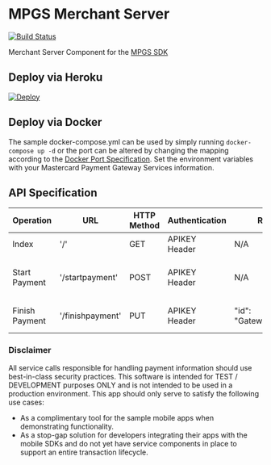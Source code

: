 # MPGS Merchant Server

[![Build Status](https://travis-ci.org/dangerous-tech/StreamDL.svg?branch=master)](https://travis-ci.org/dangerous-tech/StreamDL)

Merchant Server Component for the [MPGS SDK](https://test-gateway.mastercard.com/api/documentation/integrationGuidelines/mobileSDK/integrationModelMobileSDK.html?locale=en_US)

## Deploy via Heroku

[![Deploy](https://www.herokucdn.com/deploy/button.svg)](https://heroku.com/deploy)

## Deploy via Docker

The sample docker-compose.yml can be used by simply running `docker-compose up -d` or the port can be altered by changing the mapping according to the [Docker Port Specification](https://docs.docker.com/compose/compose-file/#ports). Set the environment variables with your Mastercard Payment Gateway Services information.

## API Specification

|Operation     |URL             |HTTP Method|Authentication|Request                 |Response                                                  |
|--------------|----------------|-----------|--------------|------------------------|----------------------------------------------------------|
|Index         |'/'             |GET        |APIKEY Header |N/A                     |N/A, Only Generates Log Output                            |
|Start Payment |'/startpayment' |POST       |APIKEY Header |N/A                     |"id": "GatewaySessionID/NONE", "result": "SUCCESS/FAILURE"|
|Finish Payment|'/finishpayment'|PUT        |APIKEY Header |"id": "GatewaySessionID"|"id": "GatewaySessionID", "result": "SUCCESS/FAILURE"     |

### Disclaimer

All service calls responsible for handling payment information should use best-in-class security practices. This software is intended for TEST / DEVELOPMENT purposes ONLY and is not intended to be used in a production environment. This app should only serve to satisfy the following use cases:

- As a complimentary tool for the sample mobile apps when demonstrating functionality.
- As a stop-gap solution for developers integrating their apps with the mobile SDKs and do not yet have service components in place to support an entire transaction lifecycle.
